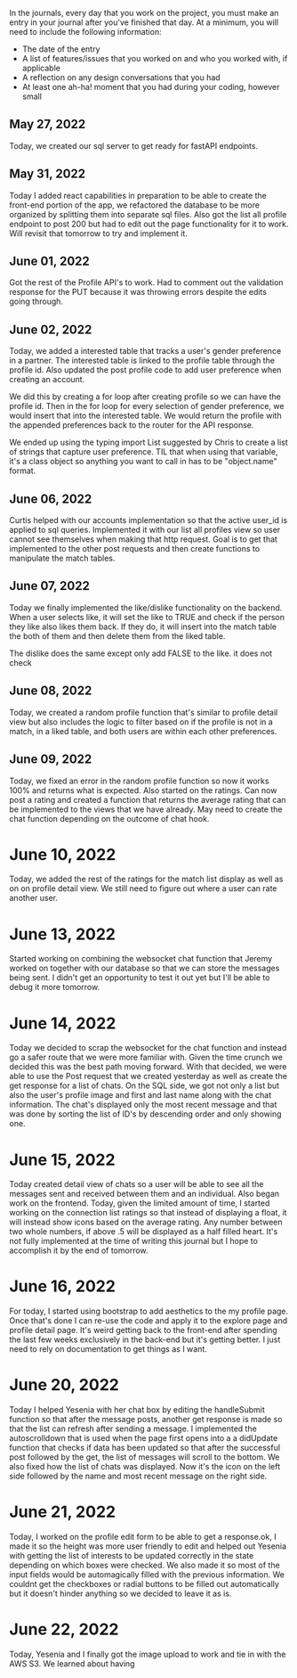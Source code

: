 In the journals, every day that you work on the project, you must make an entry in your journal after you've finished that day. At a minimum, you will need to include the following information:

- The date of the entry
- A list of features/issues that you worked on and who you worked with, if applicable
- A reflection on any design conversations that you had
- At least one ah-ha! moment that you had during your coding, however small

## May 27, 2022
Today, we created our sql server to get ready for fastAPI endpoints.

## May 31, 2022
Today I added react capabilities in preparation to be able to create the front-end portion of the app, we refactored the database to be more organized by splitting them into separate sql files. Also got the list all profile endpoint to post 200 but had to edit out the page functionality for it to work. Will revisit that tomorrow to try and implement it.

## June 01, 2022
Got the rest of the Profile API's to work. Had to comment out the validation response for the PUT because it was throwing errors despite the edits going through. 

## June 02, 2022
Today, we added a interested table that tracks a user's gender preference in a partner. The interested table is linked to the profile table through the profile id. Also updated the post profile code to add user preference when creating an account. 

We did this by creating a for loop after creating profile so we can have the profile id. Then in the for loop for every selection of gender preference, we would insert that into the interested table. We would return the profile with the appended preferences back to the router for the API response.

We ended up using the typing import List suggested by Chris to create a list of strings that capture user preference. TIL that when using that variable, it's a class object so anything you want to call in has to be "object.name" format.

## June 06, 2022
Curtis helped with our accounts implementation so that the active user_id is applied to sql queries. Implemented it with our list all profiles view so user cannot see themselves when making that http request. Goal is to get that implemented to the other post requests and then create functions to manipulate the match tables.

## June 07, 2022
Today we finally implemented the like/dislike functionality on the backend. When a user selects like, it will set the like to TRUE and check if the person they like also likes them back. If they do, it will insert into the match table the both of them and then delete them from the liked table.

The dislike does the same except only add FALSE to the like. it does not check

## June 08, 2022
Today, we created a random profile function that's similar to profile detail view but also includes the logic to filter based on if the profile is not in a match, in a liked table, and both users are within each other preferences. 

## June 09, 2022
Today, we fixed an error in the random profile function so now it works 100% and returns what is expected. Also started on the ratings. Can now post a rating and created a function that returns the average rating that can be implemented to the views that we have already. May need to create the chat function depending on the outcome of chat hook.

# June 10, 2022
Today, we added the rest of the ratings for the match list display as well as on on profile detail view. We still need to figure out where a user can rate another user.

# June 13, 2022
Started working on combining the websocket chat function that Jeremy worked on together with our database so that we can store the messages being sent. I didn't get an opportunity to test it out yet but I'll be able to debug it more tomorrow.

# June 14, 2022
Today we decided to scrap the websocket for the chat function and instead go a safer route that we were more familiar with. Given the time crunch we decided this was the best path moving forward. With that decided, we were able to use the Post request that we created yesterday as well as create the get response for a list of chats. On the SQL side, we got not only a list but also the user's profile image and first and last name along with the chat information. The chat's displayed only the most recent message and that was done by sorting the list of ID's by descending order and only showing one.

# June 15, 2022
Today created detail view of chats so a user will be able to see all the messages sent and received between them and an individual. Also began work on the frontend. Today, given the limited amount of time, I started working on the connection list ratings so that instead of displaying a float, it will instead show icons based on the average rating. Any number between two whole numbers, if above .5 will be displayed as a half filled heart. It's not fully implemented at the time of writing this journal but I hope to accomplish it by the end of tomorrow.

# June 16, 2022
For today, I started using bootstrap to add aesthetics to the my profile page. Once that's done I can re-use the code and apply it to the explore page and profile detail page. It's weird getting back to the front-end after spending the last few weeks exclusively in the back-end but it's getting better. I just need to rely on documentation to get things as I want.

# June 20, 2022
Today I helped Yesenia with her chat box by editing the handleSubmit function so that after the message posts, another get response is made so that the list can refresh after sending a message. I implemented the autoscrolldown that is used when the page first opens into a a didUpdate function that checks if data has been updated so that after the successful post followed by the get, the list of messages will scroll to the bottom. We also fixed how the list of chats was displayed. Now it's the icon on the left side followed by the name and most recent message on the right side. 

# June 21, 2022
Today, I worked on the profile edit form to be able to get a response.ok, I made it so the height was more user friendly to edit and helped out Yesenia with getting the list of interests to be updated correctly in the state depending on which boxes were checked. We also made it so most of the input fields would be automagically filled with the previous information. We couldnt get the checkboxes or radial buttons to be filled out automatically but it doesn't hinder anything so we decided to leave it as is.

# June 22, 2022
Today, Yesenia and I finally got the image upload to work and tie in with the AWS S3. We learned about having